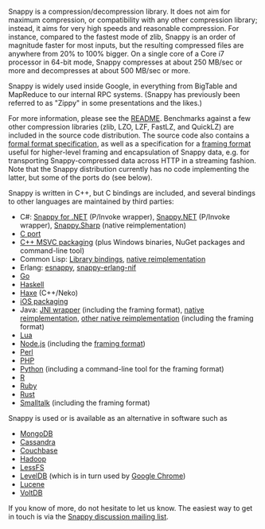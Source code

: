 Snappy is a compression/decompression library. It does not aim for maximum
compression, or compatibility with any other compression library; instead, it
aims for very high speeds and reasonable compression. For instance, compared
to the fastest mode of zlib, Snappy is an order of magnitude faster for most
inputs, but the resulting compressed files are anywhere from 20% to 100%
bigger. On a single core of a Core i7 processor in 64-bit mode, Snappy
compresses at about 250 MB/sec or more and decompresses at about 500 MB/sec
or more.

Snappy is widely used inside Google, in everything from BigTable and MapReduce
to our internal RPC systems. (Snappy has previously been referred to as "Zippy"
in some presentations and the likes.)

For more information, please see the [README](../README.md). Benchmarks against
a few other compression libraries (zlib, LZO, LZF, FastLZ, and QuickLZ) are
included in the source code distribution. The source code also contains a
[formal format specification](../format_description.txt), as well
as a specification for a [framing format](../framing_format.txt) useful for
higher-level framing and encapsulation of Snappy data, e.g. for transporting
Snappy-compressed data across HTTP in a streaming fashion. Note that the Snappy
distribution currently has no code implementing the latter, but some of the
ports do (see below).

Snappy is written in C++, but C bindings are included, and several bindings to
other languages are maintained by third parties:

* C#: [Snappy for .NET](http://snappy4net.codeplex.com/) (P/Invoke wrapper),
  [Snappy.NET](http://snappy.angeloflogic.com/) (P/Invoke wrapper),
  [Snappy.Sharp](https://github.com/jeffesp/Snappy.Sharp) (native
  reimplementation)
* [C port](http://github.com/andikleen/snappy-c)
* [C++ MSVC packaging](http://snappy.angeloflogic.com/) (plus Windows binaries,
  NuGet packages and command-line tool)
* Common Lisp: [Library bindings](http://flambard.github.com/thnappy/),
  [native reimplementation](https://github.com/brown/snappy)
* Erlang: [esnappy](https://github.com/thekvs/esnappy),
  [snappy-erlang-nif](https://github.com/fdmanana/snappy-erlang-nif)
* [Go](https://github.com/golang/snappy/)
* [Haskell](http://hackage.haskell.org/package/snappy)
* [Haxe](https://github.com/MaddinXx/hxsnappy) (C++/Neko)
* [iOS packaging](https://github.com/ideawu/snappy-ios)
* Java: [JNI wrapper](https://github.com/xerial/snappy-java) (including the
  framing format), [native reimplementation](http://code.google.com/p/jsnappy/),
  [other native reimplementation](https://github.com/dain/snappy) (including
  the framing format)
* [Lua](https://github.com/forhappy/lua-snappy)
* [Node.js](https://github.com/kesla/node-snappy) (including the [framing
  format](https://github.com/kesla/node-snappy-stream))
* [Perl](http://search.cpan.org/dist/Compress-Snappy/)
* [PHP](https://github.com/kjdev/php-ext-snappy)
* [Python](http://pypi.python.org/pypi/python-snappy) (including a command-line
  tool for the framing format)
* [R](https://github.com/lulyon/R-snappy)
* [Ruby](https://github.com/miyucy/snappy)
* [Rust](https://github.com/BurntSushi/rust-snappy)
* [Smalltalk](https://github.com/mumez/sqnappy) (including the framing format)

Snappy is used or is available as an alternative in software such as

* [MongoDB](https://www.mongodb.com/)
* [Cassandra](http://cassandra.apache.org/)
* [Couchbase](http://www.couchbase.com/)
* [Hadoop](http://hadoop.apache.org/)
* [LessFS](http://www.lessfs.com/wordpress/)
* [LevelDB](https://github.com/google/leveldb) (which is in turn used by
  [Google Chrome](http://chrome.google.com/))
* [Lucene](http://lucene.apache.org/)
* [VoltDB](http://voltdb.com/)

If you know of more, do not hesitate to let us know. The easiest way to get in
touch is via the
[Snappy discussion mailing list](http://groups.google.com/group/snappy-compression).
